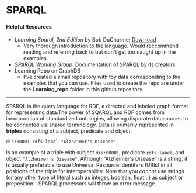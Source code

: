 SPARQL
===

#### Helpful Resources
- _Learning Sparql, 2nd Edition_ by Bob DuCharme: [Download](https://oiipdf.com/learning-sparql-2nd-edition)
  - Very thorough introduction to the language. Would reccommend reading and referring back to but don't get too caught up in the examples.
- [_SPARQL Working Group_](https://www.w3.org/TR/2013/REC-sparql11-overview-20130321/): Documentation of SPARQL by its creators
- Learning Repo on GraphDB
  - I've created a small repository with toy data corresponding to the examples that you can use. Files used to create the repo are under the **Learning_repo** folder in this github repository.

---

SPARQL is the query language for RDF, a directed and labeled graph format for representing data.The power of SQARQL and RDF comes from incorporation of standardized ontologies, allowing disparate datasources to be connected via shared terminology. Data is primarily represented in **triples** consisting of a subject, predicate and object.

`dis:00001 rdfs:label "Alzheimer's Disease"`

Is an example of a triple with subject `dis:00001`, predicate `rdfs:label`, and object `"Alzheimer's Disease"`. Although "Alzheimer's Disease" is a string, it is usually preferable to use Universal Resource Identifers (URIs) in all positions of the triple for interoperability. Note that you _cannot_ use strings (or any other type of literal such as integer, boolean, float...) as subject or preposition - SPARQL processors will throw an error message.
